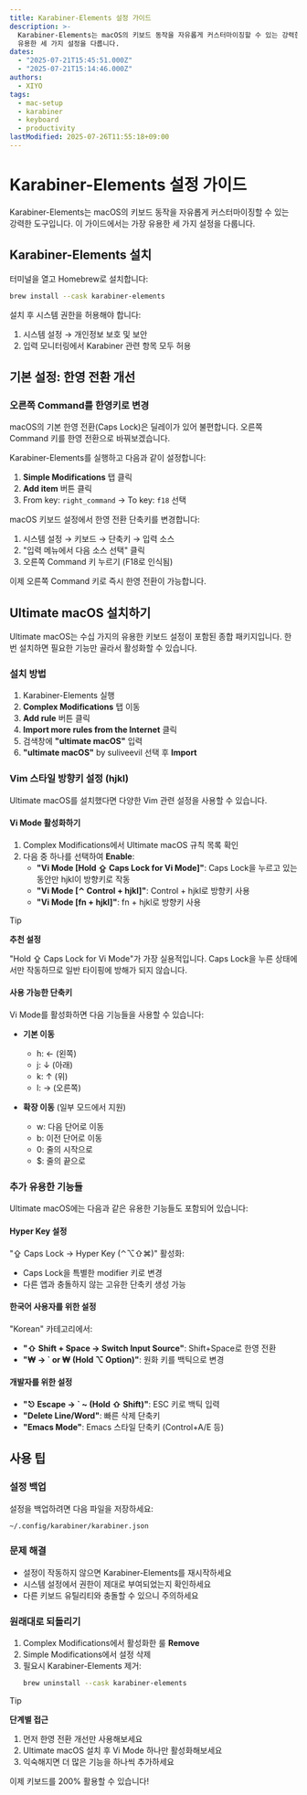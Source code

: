 ```yaml
---
title: Karabiner-Elements 설정 가이드
description: >-
  Karabiner-Elements는 macOS의 키보드 동작을 자유롭게 커스터마이징할 수 있는 강력한 도구입니다. 이 가이드에서는 가장
  유용한 세 가지 설정을 다룹니다.
dates:
  - "2025-07-21T15:45:51.000Z"
  - "2025-07-21T15:14:46.000Z"
authors:
  - XIYO
tags:
  - mac-setup
  - karabiner
  - keyboard
  - productivity
lastModified: 2025-07-26T11:55:18+09:00
---
```


# Karabiner-Elements 설정 가이드

Karabiner-Elements는 macOS의 키보드 동작을 자유롭게 커스터마이징할 수 있는 강력한 도구입니다. 이 가이드에서는 가장 유용한 세 가지 설정을 다룹니다.

## Karabiner-Elements 설치

터미널을 열고 Homebrew로 설치합니다:

```bash
brew install --cask karabiner-elements
```

설치 후 시스템 권한을 허용해야 합니다:
1. 시스템 설정 → 개인정보 보호 및 보안
2. 입력 모니터링에서 Karabiner 관련 항목 모두 허용

## 기본 설정: 한영 전환 개선

### 오른쪽 Command를 한영키로 변경

macOS의 기본 한영 전환(Caps Lock)은 딜레이가 있어 불편합니다. 오른쪽 Command 키를 한영 전환으로 바꿔보겠습니다.

Karabiner-Elements를 실행하고 다음과 같이 설정합니다:

1. **Simple Modifications** 탭 클릭
2. **Add item** 버튼 클릭
3. From key: `right_command` → To key: `f18` 선택

macOS 키보드 설정에서 한영 전환 단축키를 변경합니다:

1. 시스템 설정 → 키보드 → 단축키 → 입력 소스
2. "입력 메뉴에서 다음 소스 선택" 클릭
3. 오른쪽 Command 키 누르기 (F18로 인식됨)

이제 오른쪽 Command 키로 즉시 한영 전환이 가능합니다.

## Ultimate macOS 설치하기

Ultimate macOS는 수십 가지의 유용한 키보드 설정이 포함된 종합 패키지입니다. 한 번 설치하면 필요한 기능만 골라서 활성화할 수 있습니다.

### 설치 방법

1. Karabiner-Elements 실행
2. **Complex Modifications** 탭 이동
3. **Add rule** 버튼 클릭
4. **Import more rules from the Internet** 클릭
5. 검색창에 **"ultimate macOS"** 입력
6. **"ultimate macOS"** by suliveevil 선택 후 **Import**

### Vim 스타일 방향키 설정 (hjkl)

Ultimate macOS를 설치했다면 다양한 Vim 관련 설정을 사용할 수 있습니다.

#### Vi Mode 활성화하기

1. Complex Modifications에서 Ultimate macOS 규칙 목록 확인
2. 다음 중 하나를 선택하여 **Enable**:
   - **"Vi Mode [Hold ⇪ Caps Lock for Vi Mode]"**: Caps Lock을 누르고 있는 동안만 hjkl이 방향키로 작동
   - **"Vi Mode [⌃ Control + hjkl]"**: Control + hjkl로 방향키 사용
   - **"Vi Mode [fn + hjkl]"**: fn + hjkl로 방향키 사용

> [!TIP]
> **추천 설정**
> 
> "Hold ⇪ Caps Lock for Vi Mode"가 가장 실용적입니다.
> Caps Lock을 누른 상태에서만 작동하므로 일반 타이핑에 방해가 되지 않습니다.

#### 사용 가능한 단축키

Vi Mode를 활성화하면 다음 기능들을 사용할 수 있습니다:

- **기본 이동**
  - h: ← (왼쪽)
  - j: ↓ (아래)
  - k: ↑ (위)
  - l: → (오른쪽)

- **확장 이동** (일부 모드에서 지원)
  - w: 다음 단어로 이동
  - b: 이전 단어로 이동
  - 0: 줄의 시작으로
  - $: 줄의 끝으로

### 추가 유용한 기능들

Ultimate macOS에는 다음과 같은 유용한 기능들도 포함되어 있습니다:

#### Hyper Key 설정
"⇪ Caps Lock → Hyper Key (⌃⌥⇧⌘)" 활성화:
- Caps Lock을 특별한 modifier 키로 변경
- 다른 앱과 충돌하지 않는 고유한 단축키 생성 가능

#### 한국어 사용자를 위한 설정
"Korean" 카테고리에서:
- **"⇧ Shift + Space → Switch Input Source"**: Shift+Space로 한영 전환
- **"₩ → ` or ₩ (Hold ⌥ Option)"**: 원화 키를 백틱으로 변경

#### 개발자를 위한 설정
- **"⎋ Escape → ` ~ (Hold ⇧ Shift)"**: ESC 키로 백틱 입력
- **"Delete Line/Word"**: 빠른 삭제 단축키
- **"Emacs Mode"**: Emacs 스타일 단축키 (Control+A/E 등)

## 사용 팁

### 설정 백업
설정을 백업하려면 다음 파일을 저장하세요:
```bash
~/.config/karabiner/karabiner.json
```

### 문제 해결
- 설정이 작동하지 않으면 Karabiner-Elements를 재시작하세요
- 시스템 설정에서 권한이 제대로 부여되었는지 확인하세요
- 다른 키보드 유틸리티와 충돌할 수 있으니 주의하세요

### 원래대로 되돌리기
1. Complex Modifications에서 활성화한 룰 **Remove**
2. Simple Modifications에서 설정 삭제
3. 필요시 Karabiner-Elements 제거:
   ```bash
   brew uninstall --cask karabiner-elements
   ```

> [!TIP]
> **단계별 접근**
> 
> 1. 먼저 한영 전환 개선만 사용해보세요
> 2. Ultimate macOS 설치 후 Vi Mode 하나만 활성화해보세요
> 3. 익숙해지면 더 많은 기능을 하나씩 추가하세요

이제 키보드를 200% 활용할 수 있습니다!
